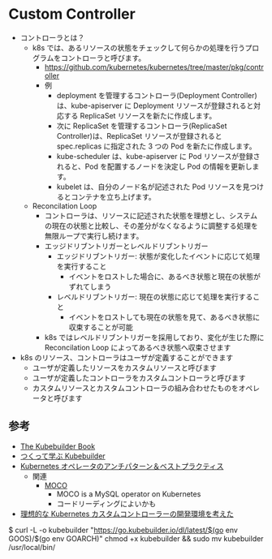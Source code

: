 # Custom Controller

- コントローラとは？
  - k8s では、あるリソースの状態をチェックして何らかの処理を行うプログラムをコントローラと呼びます。
    - https://github.com/kubernetes/kubernetes/tree/master/pkg/controller
    - 例
      - deployment を管理するコントローラ(Deployment Controller)は、kube-apiserver に Deployment リソースが登録されると対応する ReplicaSet リソースを新たに作成します。
      - 次に ReplicaSet を管理するコントローラ(ReplicaSet Controller)は、ReplicaSet リソースが登録されると spec.replicas に指定された 3 つの Pod を新たに作成します。
      - kube-scheduler は、kube-apiserver に Pod リソースが登録されると、Pod を配置するノードを決定し Pod の情報を更新します。
      - kubelet は、自分のノード名が記述された Pod リソースを見つけるとコンテナを立ち上げます。
  - Reconcilation Loop
    - コントローラは、リソースに記述された状態を理想とし、システムの現在の状態と比較し、その差分がなくなるように調整する処理を無限ループで実行し続けます。
    - エッジドリブントリガーとレベルドリブントリガー
      - エッジドリブントリガー: 状態が変化したイベントに応じて処理を実行すること
        - イベントをロストした場合に、あるべき状態と現在の状態がずれてしまう
      - レベルドリブントリガー: 現在の状態に応じて処理を実行すること
        - イベントをロストしても現在の状態を見て、あるべき状態に収束することが可能
    - k8s ではレベルドリブントリガーを採用しており、変化が生じた際に Reconcilation Loop によってあるべき状態へ収束させます
- k8s のリソース、コントローラはユーザが定義することができます
  - ユーザが定義したリソースをカスタムリソースと呼びます
  - ユーザが定義したコントローラをカスタムコントローラと呼びます
  - カスタムリソースとカスタムコントローラの組み合わせたものをオペレータと呼びます

## 参考

- [The Kubebuilder Book](https://book.kubebuilder.io/)
- [つくって学ぶ Kubebuilder](https://zoetrope.github.io/kubebuilder-training/)
- [Kubernetes オペレータのアンチパターン＆ベストプラクティス](https://speakerdeck.com/zoetrope/kubernetesoperetafalseantipatan-besutopurakuteisu)
  - 関連
    - [MOCO](https://github.com/cybozu-go/moco/tree/main)
      - MOCO is a MySQL operator on Kubernetes
      - コードリーディングによいかも
- [理想的な Kubernetes カスタムコントローラーの開発環境を考えた](https://engineering.mercari.com/blog/entry/20210831-f666b94b24/)

$ curl -L -o kubebuilder "https://go.kubebuilder.io/dl/latest/$(go env GOOS)/$(go env GOARCH)"
chmod +x kubebuilder && sudo mv kubebuilder /usr/local/bin/
